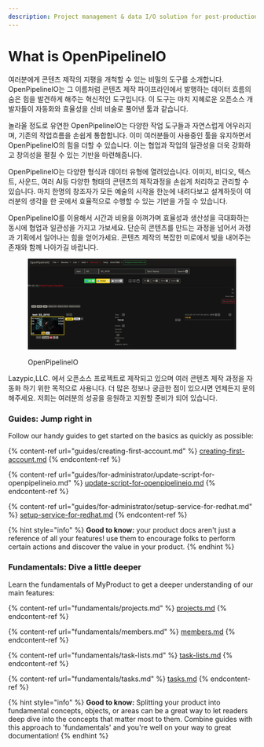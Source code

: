 ```yaml
---
description: Project management & data I/O solution for post-production.
---
```


# What is OpenPipelineIO

여러분에게 콘텐츠 제작의 지평을 개척할 수 있는 비밀의 도구를 소개합니다. OpenPipelineIO는 그 이름처럼 콘텐츠 제작 파이프라인에서 발행하는 데이터 흐름의 숨은 힘을 발견하게 해주는 혁신적인 도구입니다. 이 도구는 마치 지혜로운 오픈소스 개발자들이 자동화와 효율성을 신비 비술로 풀어낸 툴과 같습니다.&#x20;

놀라울 정도로 유연한 OpenPipelineIO는 다양한 작업 도구들과 자연스럽게 어우러지며, 기존의 작업흐름을 손쉽게 통합합니다. 이미 여러분들이 사용중인 툴을 유지하면서 OpenPipelineIO의 힘을 더할 수 있습니다. 이는 협업과 작업의 일관성을 더욱 강화하고 창의성을 펼칠 수 있는 기반을 마련해줍니다.

OpenPipelineIO는 다양한 형식과 데이터 유형에 열려있습니다. 이미지, 비디오, 텍스트, 사운드, 여러 AI등 다양한 형태의 콘텐츠의 제작과정을 손쉽게 처리하고 관리할 수 있습니다. 마치 한명의 창조자가 모든 예술의 시작을 한눈에 내려다보고 설계하듯이 여러분의 생각을 한 곳에서 효율적으로 수행할 수 있는 기반을 가질 수 있습니다.

OpenPipelineIO를 이용해서 시간과 비용을 아껴가며 효율성과 생산성을 극대화하는 동시에 협업과 일관성을 가지고 가보세요. 단순히 콘텐츠를 만드는 과정을 넘어서 과정과 기획에서 일어나는 힘을 얻어가세요. 콘텐츠 제작의 복잡한 미로에서 빛을 내어주는 존재와 함께 나아가길 바랍니다.

<figure><img src=".gitbook/assets/스크린샷 2023-06-18 오후 8.59.02.png" alt=""><figcaption><p>OpenPipelineIO</p></figcaption></figure>

Lazypic,LLC. 에서 오픈소스 프로젝트로 제작되고 있으며 여러 콘텐츠 제작 과정을 자동화 하기 위한 목적으로 사용니다. 더 많은 정보나 궁금한 점이 있으시면 언제든지 문의해주세요. 저희는 여러분의 성공을 응원하고 지원할 준비가 되어 있습니다.

### Guides: Jump right in

Follow our handy guides to get started on the basics as quickly as possible:

{% content-ref url="guides/creating-first-account.md" %}
[creating-first-account.md](guides/creating-first-account.md)
{% endcontent-ref %}

{% content-ref url="guides/for-administrator/update-script-for-openpipelineio.md" %}
[update-script-for-openpipelineio.md](guides/for-administrator/update-script-for-openpipelineio.md)
{% endcontent-ref %}

{% content-ref url="guides/for-administrator/setup-service-for-redhat.md" %}
[setup-service-for-redhat.md](guides/for-administrator/setup-service-for-redhat.md)
{% endcontent-ref %}

{% hint style="info" %}
**Good to know:** your product docs aren't just a reference of all your features! use them to encourage folks to perform certain actions and discover the value in your product.
{% endhint %}

### Fundamentals: Dive a little deeper

Learn the fundamentals of MyProduct to get a deeper understanding of our main features:

{% content-ref url="fundamentals/projects.md" %}
[projects.md](fundamentals/projects.md)
{% endcontent-ref %}

{% content-ref url="fundamentals/members.md" %}
[members.md](fundamentals/members.md)
{% endcontent-ref %}

{% content-ref url="fundamentals/task-lists.md" %}
[task-lists.md](fundamentals/task-lists.md)
{% endcontent-ref %}

{% content-ref url="fundamentals/tasks.md" %}
[tasks.md](fundamentals/tasks.md)
{% endcontent-ref %}

{% hint style="info" %}
**Good to know:** Splitting your product into fundamental concepts, objects, or areas can be a great way to let readers deep dive into the concepts that matter most to them. Combine guides with this approach to 'fundamentals' and you're well on your way to great documentation!
{% endhint %}
